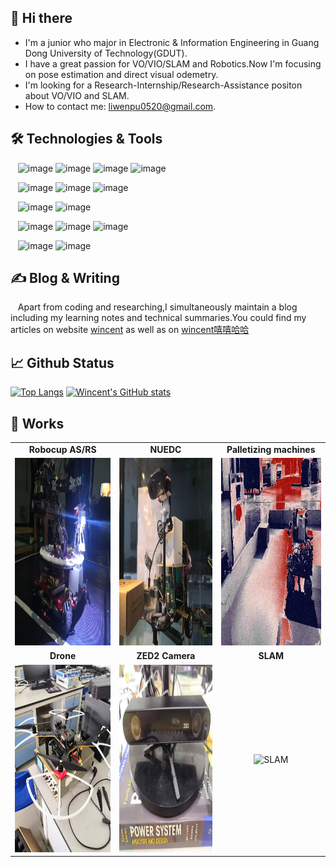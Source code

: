 ## 👋 Hi there 
- I'm a junior who major in Electronic & Information Engineering in Guang Dong University of Technology(GDUT).
- I have a great passion for VO/VIO/SLAM and Robotics.Now I'm focusing on pose estimation and direct visual odemetry.
- I'm looking for a Research-Internship/Research-Assistance positon about VO/VIO and SLAM.
- How to contact me: liwenpu0520@gmail.com.

## 🛠️ Technologies & Tools
&nbsp;&nbsp; ![image](https://img.shields.io/badge/Code-C/C++-green.svg) ![image](https://img.shields.io/badge/Code-Python-green.svg) ![image](https://img.shields.io/badge/Code-Matlab-green.svg) ![image](https://img.shields.io/badge/Code-Simulink-green.svg)

&nbsp;&nbsp; ![image](https://img.shields.io/badge/Kit-STM32-yellow.svg) ![image](https://img.shields.io/badge/Kit-Pixhawk-yellow.svg) ![image](https://img.shields.io/badge/Kit-JetsonNano-yellow.svg)

&nbsp;&nbsp; ![image](https://img.shields.io/badge/Sensor-ZED2Camera-orange.svg) ![image](https://img.shields.io/badge/Sensor-IntelT265-orange.svg)

&nbsp;&nbsp; ![image](https://img.shields.io/badge/Tool-ROS-purple.svg) ![image](https://img.shields.io/badge/Tool-Dronekit-purple.svg) ![image](https://img.shields.io/badge/Tool-Mavlink-purple.svg)


&nbsp;&nbsp; ![image](https://img.shields.io/badge/OS-Linux-blue.svg) ![image](https://img.shields.io/badge/OS-Windows-blue.svg)  

## ✍️ Blog & Writing
&nbsp;&nbsp; Apart from coding and researching,I simultaneously maintain a blog including my learning notes and technical summaries.You could find my articles on website [wincent](https://www.zhihu.com/people/wincent-84) as well as on [wincent嘻嘻哈哈](https://blog.csdn.net/weixin_50950634?type=blog)

## 📈 Github Status

[![Top Langs](https://github-readme-stats.vercel.app/api/top-langs/?username=akawincent&theme=tokyonight)](https://github.com/anuraghazra/github-readme-stats)
[![Wincent's GitHub stats](https://github-readme-stats.vercel.app/api?username=akawincent&count_private=true&show_icons=true&theme=tokyonight)](https://github.com/anuraghazra/github-readme-stats)

## 🤖 Works
<table>
  <tbody>
    <tr>
      <td align="center"><b>Robocup AS/RS</b></td>
      <td align="center"><b>NUEDC</b></td>
      <td align="center"><b>Palletizing machines</b></td>
    </tr>
    <tr></tr>
    <tr>
      <td align="center"><img alt="Robocup AS/RS" src="display/Robot.jpg" width="350px" height="300px"></td>
      <td align="center"><img alt="NUEDC" src="display/lite car.jpg" width="350px" height="300px"></td>
      <td align="center"><img alt="Palletizing machines" src="display/shengshiyan.jpg" width="350px" height="300px"></td>
    </tr>
    <tr></tr>
    <tr>
      <td align="center"><b>Drone</b></td>
      <td align="center"><b>ZED2 Camera</b></td>
      <td align="center"><b>SLAM</b></td>
    </tr>
    <tr></tr>
    <tr>
      <td align="center"><img alt="Drone" src="display/Drone.jpg" width="350px" height="300px"></td>
      <td align="center"><img alt="ZED2 Camera" src="display/ZED.jpg" width="350px" height="300px"></td>
      <td align="center"><img alt="SLAM" src="dispaly/fusion.png" width="350px" height="300px"></td>
    </tr>
    <tr></tr>
  <tbody>
</table>





<!--
**akawincent/akawincent** is a ✨ _special_ ✨ repository because its `README.md` (this file) appears on your GitHub profile.

Here are some ideas to get you started:

- 🔭 I’m currently working on ...
- 🌱 I’m currently learning ...
- 👯 I’m looking to collaborate on ...
- 🤔 I’m looking for help with ...
- 💬 Ask me about ...
- 📫 How to reach me: ...
- 😄 Pronouns: ...
- ⚡ Fun fact: ...
-->
